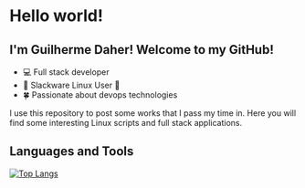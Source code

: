 # Hello world!

## I'm Guilherme Daher! Welcome to my GitHub!

- 💻 Full stack developer
- 🐧 Slackware Linux User 🤟
- 🍀 Passionate about devops technologies

I use this repository to post some works that I pass my time in. Here you will find some interesting Linux scripts and full stack applications.

## Languages and Tools

[![Top Langs](https://github-readme-stats.vercel.app/api/top-langs/?username=daher13&layout=compact&theme=tokyonight)](https://github.com/anuraghazra/github-readme-stats)
